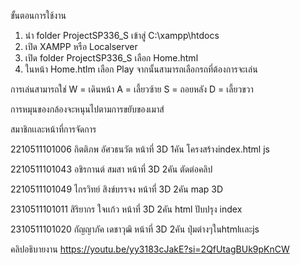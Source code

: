 ขั้นตอนการใช้งาน 

1. นำ folder ProjectSP336_S เข้าสู่ C:\xampp\htdocs
2. เปิด XAMPP หรือ Localserver
3. เปิด folder ProjectSP336_S เลือก Home.html
4. ในหน้า Home.htlm เลือก Play จากนั้นสามารถเลือกรถที่ต้องการจะเล่น

การเล่นสามารถใช่ 
W = เดินหน้า
A  = เลี้ยวซ้าย
S = ถอยหลัง
D =  เลี้ยวขวา

การหมุนของกล้องจะหนุนไปตามการขยับของเมาส์

สมาชิกเเละหน้าที่การจัดการ

2210511101006 กิตติภพ อัศวธนวัต 
หน้าที่ 3D 1คัน โครงสร้างindex.html js

2210511101043 อชิรกานต์ สมสา 
หน้าที่ 3D 2คัน ตัดต่อคลิป

2210511101049 ไกรวิทย์ สิงข์บรรจง
หน้าที่ 3D 2คัน map 3D

2310511101011 สิริยากร ใจเเก้ว
หน้าที่ 3D 2คัน html ปับปรุง index

2310511101020 กัญญาภัค เดชาวุฒิ
หน้าที่ 3D 2คัน ปุ่มต่างๆในhtmlเเละjs

คลิปอธิบายงาน
https://youtu.be/yy3183cJakE?si=2QfUtagBUk9pKnCW
